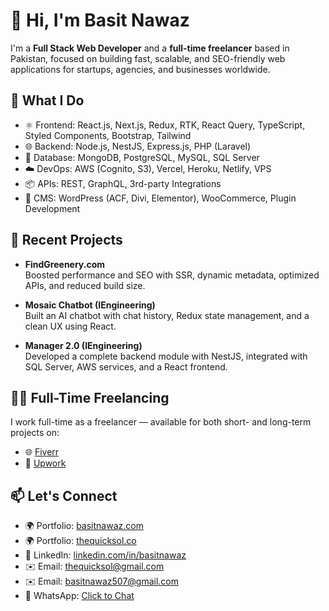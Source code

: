 # 👋 Hi, I'm Basit Nawaz

I'm a **Full Stack Web Developer** and a **full-time freelancer** based in Pakistan, focused on building fast, scalable, and SEO-friendly web applications for startups, agencies, and businesses worldwide.

## 💼 What I Do

- ⚛️ Frontend: React.js, Next.js, Redux, RTK, React Query, TypeScript, Styled Components, Bootstrap, Tailwind
- 🌐 Backend: Node.js, NestJS, Express.js, PHP (Laravel)  
- 🧠 Database: MongoDB, PostgreSQL, MySQL, SQL Server  
- ☁️ DevOps: AWS (Cognito, S3), Vercel, Heroku, Netlify, VPS
- 📦 APIs: REST, GraphQL, 3rd-party Integrations  
- 🧩 CMS: WordPress (ACF, Divi, Elementor), WooCommerce, Plugin Development

## 🚀 Recent Projects

- **FindGreenery.com**  
  Boosted performance and SEO with SSR, dynamic metadata, optimized APIs, and reduced build size.

- **Mosaic Chatbot (IEngineering)**  
  Built an AI chatbot with chat history, Redux state management, and a clean UX using React.

- **Manager 2.0 (IEngineering)**  
  Developed a complete backend module with NestJS, integrated with SQL Server, AWS services, and a React frontend.

## 👨‍💻 Full-Time Freelancing

I work full-time as a freelancer — available for both short- and long-term projects on:

- 🌐 [Fiverr](https://www.fiverr.com/basitnawaz62629)  
- 💼 [Upwork](https://www.upwork.com/freelancers/basitnawaz)

## 📫 Let's Connect

- 🌍 Portfolio: [basitnawaz.com](https://basitnawaz.com)
- 🌍 Portfolio: [thequicksol.co](https://thequicksol.co)
- 💼 LinkedIn: [linkedin.com/in/basitnawaz](https://linkedin.com/in/basitnawaz)  
- ✉️ Email: thequicksol@gmail.com
- ✉️ Email: basitnawaz507@gmail.com
- 💬 WhatsApp: [Click to Chat](https://wa.me/923415565407)
